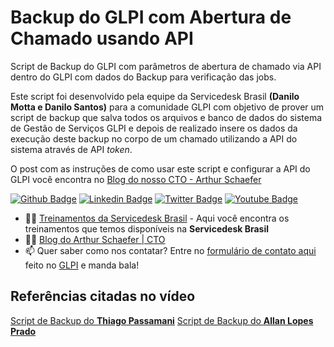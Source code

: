# Backup do GLPI com Abertura de Chamado usando API
Script de Backup do GLPI com parâmetros de abertura de chamado via API dentro do GLPI com dados do Backup para verificação das jobs.

Este script foi desenvolvido pela equipe da Servicedesk Brasil **(Danilo Motta e Danilo Santos)** para a comunidade GLPI com objetivo de prover um script de backup que salva todos os arquivos e banco de dados do sistema de Gestão de Serviços GLPI e depois de realizado insere os dados da execução deste backup no corpo de um chamado utilizando a API do sistema através de API _token_.

O post com as instruções de como usar este script e configurar a API do GLPI você encontra no [Blog do nosso CTO - Arthur Schaefer](https://www.arthurschaefer.com.br/2021/05/backup-do-glpi-e-abertura-de-chamado-com-api/)

[![Github Badge](https://img.shields.io/badge/-Github-000?style=flat-square&logo=Github&logoColor=white&link=https://github.com/servicedeskbrasil)](https://github.com/servicedeskbrasil)
[![Linkedin Badge](https://img.shields.io/badge/-LinkedIn-blue?style=flat-square&logo=Linkedin&logoColor=white&link=https://www.linkedin.com/company/servicedesk-brasil)](https://www.linkedin.com/company/servicedesk-brasil)
[![Twitter Badge](https://img.shields.io/badge/-Twitter-1ca0f1?style=flat-square&labelColor=1ca0f1&logo=twitter&logoColor=white&link=https://twitter.com/servicedeskbra)](https://www.linkedin.com/company/servicedesk-brasil)
[![Youtube Badge](https://img.shields.io/badge/-YouTube-ff0000?style=flat-square&labelColor=ff0000&logo=youtube&logoColor=white&link=https://www.youtube.com/ServicedeskBrasil)](https://www.youtube.com/ArthurSchaefer)

- 📘💼 [Treinamentos da Servicedesk Brasil](https://www.servicedeskbrasil.com.br/treinamento) - Aqui você encontra os treinamentos que temos disponíveis na **Servicedesk Brasil**
- ✍🏼 [Blog do Arthur Schaefer | CTO](https://www.arthurschaefer.com.br)
- 📫 Quer saber como nos contatar? Entre no [formulário de contato aqui](http://contato.arthurschaefer.com.br/marketplace/formcreator/front/formdisplay.php?id=1) feito no [GLPI](https://github.com/arthurrschaefer/glpi) e manda bala!

## Referências citadas no vídeo
[Script de Backup do **Thiago Passamani**](http://www.thiagopassamani.com.br/blog/script-backup-do-glpi-mysql-e-diretorios-para-linux.html)
[Script de Backup do **Allan Lopes Prado**](https://github.com/allanlopesprado/Backup-GLPI)
